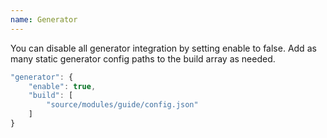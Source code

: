 ```yaml
---
name: Generator
---
```


You can disable all generator integration by setting enable to false. Add as many static generator config paths to the build array as needed.

```javascript
"generator": {
	"enable": true,
	"build": [
		"source/modules/guide/config.json"
	]
}
```
